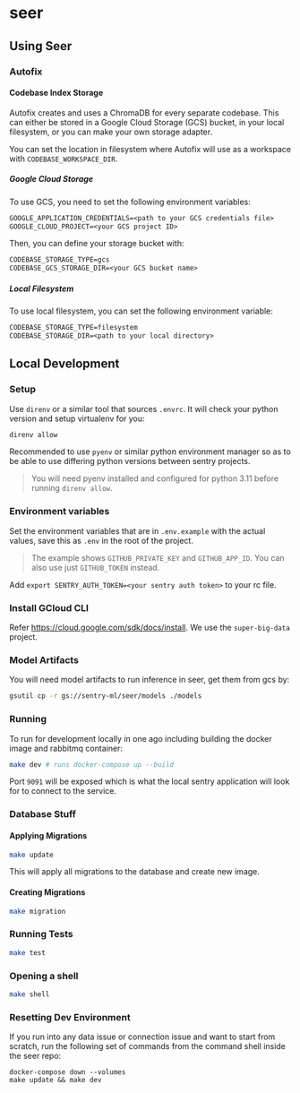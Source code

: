 # seer

## Using Seer

### Autofix

#### Codebase Index Storage

Autofix creates and uses a ChromaDB for every separate codebase. This can either be stored in a Google Cloud Storage (GCS) bucket, in your local filesystem, or you can make your own storage adapter.

You can set the location in filesystem where Autofix will use as a workspace with `CODEBASE_WORKSPACE_DIR`.

##### Google Cloud Storage

To use GCS, you need to set the following environment variables:

```txt
GOOGLE_APPLICATION_CREDENTIALS=<path to your GCS credentials file>
GOOGLE_CLOUD_PROJECT=<your GCS project ID>
```

Then, you can define your storage bucket with:

```txt
CODEBASE_STORAGE_TYPE=gcs
CODEBASE_GCS_STORAGE_DIR=<your GCS bucket name>
```

##### Local Filesystem

To use local filesystem, you can set the following environment variable:

```txt
CODEBASE_STORAGE_TYPE=filesystem
CODEBASE_STORAGE_DIR=<path to your local directory>
```

## Local Development

### Setup

Use `direnv` or a similar tool that sources `.envrc`. It will check your python version and setup virtualenv for you:

```bash
direnv allow
```

Recommended to use `pyenv` or similar python environment manager so as to be able to use differing python versions between sentry projects.

> You will need pyenv installed and configured for python 3.11 before running `direnv allow`.

### Environment variables

Set the environment variables that are in `.env.example` with the actual values, save this as `.env` in the root of the project.

> The example shows `GITHUB_PRIVATE_KEY` and `GITHUB_APP_ID`. You can also use just `GITHUB_TOKEN` instead.

Add `export SENTRY_AUTH_TOKEN=<your sentry auth token>` to your rc file.

### Install GCloud CLI

Refer <https://cloud.google.com/sdk/docs/install>. We use the `super-big-data` project.

### Model Artifacts

You will need model artifacts to run inference in seer, get them from gcs by:

```bash
gsutil cp -r gs://sentry-ml/seer/models ./models
```

### Running

To run for development locally in one ago including building the docker image and rabbitmq container:

```bash
make dev # runs docker-compose up --build
```

Port `9091` will be exposed which is what the local sentry application will look for to connect to the service.

### Database Stuff

#### Applying Migrations

```bash
make update
```

This will apply all migrations to the database and create new image.

#### Creating Migrations

```bash
make migration
```

### Running Tests

```bash
make test
```

### Opening a shell

```bash
make shell
```

### Resetting Dev Environment

If you run into any data issue or connection issue and want to start from scratch, run the following set of commands from the command shell inside the seer repo:

```
docker-compose down --volumes
make update && make dev
```
